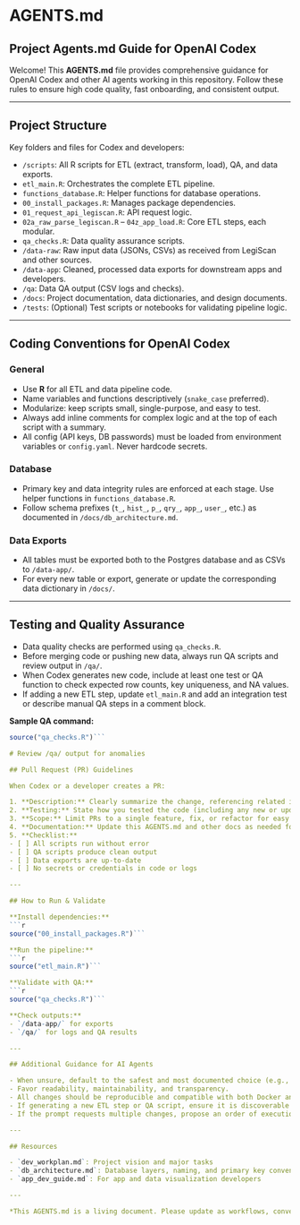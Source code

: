 # AGENTS.md

## Project Agents.md Guide for OpenAI Codex

Welcome! This **AGENTS.md** file provides comprehensive guidance for OpenAI Codex and other AI agents working in this repository. Follow these rules to ensure high code quality, fast onboarding, and consistent output.

---
  
  ## Project Structure
  
  Key folders and files for Codex and developers:
  
  - `/scripts`: All R scripts for ETL (extract, transform, load), QA, and data exports.
- `etl_main.R`: Orchestrates the complete ETL pipeline.
- `functions_database.R`: Helper functions for database operations.
- `00_install_packages.R`: Manages package dependencies.
- `01_request_api_legiscan.R`: API request logic.
- `02a_raw_parse_legiscan.R` – `04z_app_load.R`: Core ETL steps, each modular.
- `qa_checks.R`: Data quality assurance scripts.
- `/data-raw`: Raw input data (JSONs, CSVs) as received from LegiScan and other sources.
- `/data-app`: Cleaned, processed data exports for downstream apps and developers.
- `/qa`: Data QA output (CSV logs and checks).
- `/docs`: Project documentation, data dictionaries, and design documents.
- `/tests`: (Optional) Test scripts or notebooks for validating pipeline logic.

---
  
  ## Coding Conventions for OpenAI Codex
  
  ### General
  
  - Use **R** for all ETL and data pipeline code.
- Name variables and functions descriptively (`snake_case` preferred).
- Modularize: keep scripts small, single-purpose, and easy to test.
- Always add inline comments for complex logic and at the top of each script with a summary.
- All config (API keys, DB passwords) must be loaded from environment variables or `config.yaml`. Never hardcode secrets.

### Database

- Primary key and data integrity rules are enforced at each stage. Use helper functions in `functions_database.R`.
- Follow schema prefixes (`t_`, `hist_`, `p_`, `qry_`, `app_`, `user_`, etc.) as documented in `/docs/db_architecture.md`.

### Data Exports

- All tables must be exported both to the Postgres database and as CSVs to `/data-app/`.
- For every new table or export, generate or update the corresponding data dictionary in `/docs/`.

---
  
  ## Testing and Quality Assurance
  
  - Data quality checks are performed using `qa_checks.R`.
- Before merging code or pushing new data, always run QA scripts and review output in `/qa/`.
- When Codex generates new code, include at least one test or QA function to check expected row counts, key uniqueness, and NA values.
- If adding a new ETL step, update `etl_main.R` and add an integration test or describe manual QA steps in a comment block.

**Sample QA command:**
  ```r
source("qa_checks.R")```

# Review /qa/ output for anomalies

## Pull Request (PR) Guidelines

When Codex or a developer creates a PR:
  
  1. **Description:** Clearly summarize the change, referencing related issues if any.
2. **Testing:** State how you tested the code (including any new or updated QA scripts).
3. **Scope:** Limit PRs to a single feature, fix, or refactor for easy review.
4. **Documentation:** Update this AGENTS.md and other docs as needed for new conventions or processes.
5. **Checklist:**
  - [ ] All scripts run without error
- [ ] QA scripts produce clean output
- [ ] Data exports are up-to-date
- [ ] No secrets or credentials in code or logs

---
  
  ## How to Run & Validate
  
  **Install dependencies:**  
  ```r
source("00_install_packages.R")```

**Run the pipeline:**
  ```r
source("etl_main.R")```

**Validate with QA:**
  ```r
source("qa_checks.R")```

**Check outputs:**  
  - `/data-app/` for exports  
- `/qa/` for logs and QA results  

---
  
  ## Additional Guidance for AI Agents
  
  - When unsure, default to the safest and most documented choice (e.g., check if a function already exists before creating a new one).
- Favor readability, maintainability, and transparency.
- All changes should be reproducible and compatible with both Docker and local execution.
- If generating a new ETL step or QA script, ensure it is discoverable by referencing it in `etl_main.R` and updating AGENTS.md.
- If the prompt requests multiple changes, propose an order of execution and ask for confirmation if ambiguous.

---
  
  ## Resources
  
  - `dev_workplan.md`: Project vision and major tasks
- `db_architecture.md`: Database layers, naming, and primary key conventions
- `app_dev_guide.md`: For app and data visualization developers

---
  
  *This AGENTS.md is a living document. Please update as workflows, conventions, or technologies evolve.*
  
  